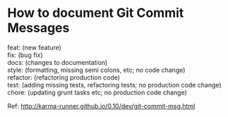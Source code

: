 <h1> How to document Git Commit Messages </h1> 
feat: (new feature) <br>
fix: (bug fix) <br>
docs: (changes to documentation) <br>
style: (formatting, missing semi colons, etc; no code change) <br>
refactor: (refactoring production code) <br>
test: (adding missing tests, refactoring tests; no production code change) <br>
chore: (updating grunt tasks etc; no production code change) <br>

Ref: http://karma-runner.github.io/0.10/dev/git-commit-msg.html
